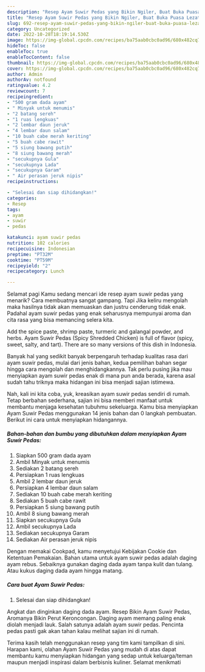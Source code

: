 ```yaml
---
description: "Resep Ayam Suwir Pedas yang Bikin Ngiler, Buat Buka Puasa Lezat"
title: "Resep Ayam Suwir Pedas yang Bikin Ngiler, Buat Buka Puasa Lezat"
slug: 692-resep-ayam-suwir-pedas-yang-bikin-ngiler-buat-buka-puasa-lezat
category: Uncategorized
date: 2022-10-28T18:19:14.530Z
image: https://img-global.cpcdn.com/recipes/ba75aab0cbc0ad96/680x482cq70/ayam-suwir-pedas-foto-resep-utama.jpg
hideToc: false
enableToc: true
enableTocContent: false
thumbnail: https://img-global.cpcdn.com/recipes/ba75aab0cbc0ad96/680x482cq70/ayam-suwir-pedas-foto-resep-utama.jpg
cover: https://img-global.cpcdn.com/recipes/ba75aab0cbc0ad96/680x482cq70/ayam-suwir-pedas-foto-resep-utama.jpg
author: Admin
authorAv: notfound
ratingvalue: 4.2
reviewcount: 7
recipeingredient:
- "500 gram dada ayam"
- " Minyak untuk menumis"
- "2 batang sereh"
- "1 ruas lengkuas"
- "2 lembar daun jeruk"
- "4 lembar daun salam"
- "10 buah cabe merah keriting"
- "5 buah cabe rawit"
- "5 siung bawang putih"
- "8 siung bawang merah"
- "secukupnya Gula"
- "secukupnya Lada"
- "secukupnya Garam"
- " Air perasan jeruk nipis"
recipeinstructions:

- "Selesai dan siap dihidangkan!"
categories:
- Resep
tags:
- ayam
- suwir
- pedas

katakunci: ayam suwir pedas 
nutrition: 102 calories
recipecuisine: Indonesian
preptime: "PT32M"
cooktime: "PT59M"
recipeyield: "2"
recipecategory: Lunch

---
```



Selamat pagi Kamu sedang mencari ide resep ayam suwir pedas yang menarik? Cara membuatnya sangat gampang. Tapi Jika keliru mengolah maka hasilnya tidak akan memuaskan dan justru cenderung tidak enak. Padahal ayam suwir pedas yang enak seharusnya mempunyai aroma dan cita rasa yang bisa memancing selera kita.


Add the spice paste, shrimp paste, turmeric and galangal powder, and herbs. Ayam Suwir Pedas (Spicy Shredded Chicken) is full of flavor (spicy, sweet, salty, and tart). There are so many versions of this dish in Indonesia.

Banyak hal yang sedikit banyak berpengaruh terhadap kualitas rasa dari ayam suwir pedas, mulai dari jenis bahan, kedua pemilihan bahan segar hingga cara mengolah dan menghidangkannya. Tak perlu pusing jika mau menyiapkan ayam suwir pedas enak di mana pun anda berada, karena asal sudah tahu triknya maka hidangan ini bisa menjadi sajian istimewa.


Nah, kali ini kita coba, yuk, kreasikan ayam suwir pedas sendiri di rumah. Tetap berbahan sederhana, sajian ini bisa memberi manfaat untuk membantu menjaga kesehatan tubuhmu sekeluarga. Kamu bisa menyiapkan Ayam Suwir Pedas menggunakan 14 jenis bahan dan 0 langkah pembuatan. Berikut ini cara untuk menyiapkan hidangannya.

<!--inarticleads1-->

##### Bahan-bahan dan bumbu yang dibutuhkan dalam menyiapkan Ayam Suwir Pedas:

1. Siapkan 500 gram dada ayam
1. Ambil  Minyak untuk menumis
1. Sediakan 2 batang sereh
1. Persiapkan 1 ruas lengkuas
1. Ambil 2 lembar daun jeruk
1. Persiapkan 4 lembar daun salam
1. Sediakan 10 buah cabe merah keriting
1. Sediakan 5 buah cabe rawit
1. Persiapkan 5 siung bawang putih
1. Ambil 8 siung bawang merah
1. Siapkan secukupnya Gula
1. Ambil secukupnya Lada
1. Sediakan secukupnya Garam
1. Sediakan  Air perasan jeruk nipis


Dengan memakai Cookpad, kamu menyetujui Kebijakan Cookie dan Ketentuan Pemakaian. Bahan utama untuk ayam suwir pedas adalah daging ayam rebus. Sebaiknya gunakan daging dada ayam tanpa kulit dan tulang. Atau kukus daging dada ayam hingga matang. 

<!--inarticleads2-->

##### Cara buat Ayam Suwir Pedas:


1. Selesai dan siap dihidangkan!

Angkat dan dinginkan daging dada ayam. Resep Bikin Ayam Suwir Pedas, Aromanya Bikin Perut Keroncongan. Daging ayam memang paling enak diolah menjadi lauk. Salah satunya adalah ayam suwir pedas. Pencinta pedas pasti gak akan tahan kalau melihat sajian ini di rumah. 

Terima kasih telah menggunakan resep yang tim kami tampilkan di sini. Harapan kami, olahan Ayam Suwir Pedas yang mudah di atas dapat membantu kamu menyiapkan hidangan yang sedap untuk keluarga/teman maupun menjadi inspirasi dalam berbisnis kuliner. Selamat menikmati
